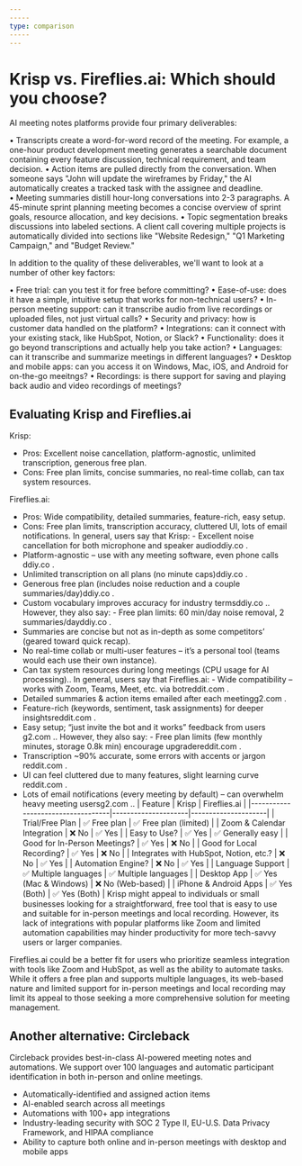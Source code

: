 ```yaml
---
-----
type: comparison
-----
---
```


# Krisp vs. Fireflies.ai: Which should you choose?
AI meeting notes platforms provide four primary deliverables:

• Transcripts create a word-for-word record of the meeting. For example, a one-hour product development meeting generates a searchable document containing every feature discussion, technical requirement, and team decision.
• Action items are pulled directly from the conversation. When someone says "John will update the wireframes by Friday," the AI automatically creates a tracked task with the assignee and deadline.
• Meeting summaries distill hour-long conversations into 2-3 paragraphs. A 45-minute sprint planning meeting becomes a concise overview of sprint goals, resource allocation, and key decisions.
• Topic segmentation breaks discussions into labeled sections. A client call covering multiple projects is automatically divided into sections like "Website Redesign," "Q1 Marketing Campaign," and "Budget Review."

In addition to the quality of these deliverables, we'll want to look at a number of other key factors:

• Free trial: can you test it for free before committing?
• Ease-of-use: does it have a simple, intuitive setup that works for non-technical users?
• In-person meeting support: can it transcribe audio from live recordings or uploaded files, not just virtual calls?
• Security and privacy: how is customer data handled on the platform?
• Integrations: can it connect with your existing stack, like HubSpot, Notion, or Slack?
• Functionality: does it go beyond transcriptions and actually help you take action?
• Languages: can it transcribe and summarize meetings in different languages?
• Desktop and mobile apps: can you access it on Windows, Mac, iOS, and Android for on-the-go meeitngs?
• Recordings: is there support for saving and playing back audio and video recordings of meetings?
## Evaluating Krisp and Fireflies.ai
Krisp:
- Pros: Excellent noise cancellation, platform-agnostic, unlimited transcription, generous free plan.
- Cons: Free plan limits, concise summaries, no real-time collab, can tax system resources.

Fireflies.ai:
- Pros: Wide compatibility, detailed summaries, feature-rich, easy setup.
- Cons: Free plan limits, transcription accuracy, cluttered UI, lots of email notifications.
In general, users say that Krisp: - Excellent noise cancellation for both microphone and speaker audio​ddiy.co
.
- Platform-agnostic – use with any meeting software, even phone calls​ddiy.co
.
- Unlimited transcription on all plans (no minute caps)​ddiy.co
.
- Generous free plan (includes noise reduction and a couple summaries/day)​ddiy.co
.
- Custom vocabulary improves accuracy for industry terms​ddiy.co
.. However, they also say: - Free plan limits: 60 min/day noise removal, 2 summaries/day​ddiy.co
.
- Summaries are concise but not as in-depth as some competitors’ (geared toward quick recap).
- No real-time collab or multi-user features – it’s a personal tool (teams would each use their own instance).
- Can tax system resources during long meetings (CPU usage for AI processing)..
In general, users say that Fireflies.ai: - Wide compatibility – works with Zoom, Teams, Meet, etc. via bot​reddit.com
.
- Detailed summaries & action items emailed after each meeting​g2.com
.
- Feature-rich (keywords, sentiment, task assignments) for deeper insights​reddit.com
.
- Easy setup; “just invite the bot and it works” feedback from users​g2.com
.. However, they also say: - Free plan limits (few monthly minutes, storage 0.8k min) encourage upgrade​reddit.com
.
- Transcription ~90% accurate, some errors with accents or jargon​reddit.com
.
- UI can feel cluttered due to many features, slight learning curve​reddit.com
.
- Lots of email notifications (every meeting by default) – can overwhelm heavy meeting users​g2.com
..
| Feature                           | Krisp               | Fireflies.ai        |
|-----------------------------------|---------------------|---------------------|
| Trial/Free Plan                   | ✅ Free plan        | ✅ Free plan (limited) |
| Zoom & Calendar Integration       | ❌ No               | ✅ Yes              |
| Easy to Use?                      | ✅ Yes              | ✅ Generally easy   |
| Good for In-Person Meetings?      | ✅ Yes              | ❌ No               |
| Good for Local Recording?         | ✅ Yes              | ❌ No               |
| Integrates with HubSpot, Notion, etc.? | ❌ No           | ✅ Yes              |
| Automation Engine?                | ❌ No               | ✅ Yes              |
| Language Support                  | ✅ Multiple languages | ✅ Multiple languages |
| Desktop App                       | ✅ Yes (Mac & Windows) | ❌ No (Web-based) |
| iPhone & Android Apps             | ✅ Yes (Both)       | ✅ Yes (Both)       |
Krisp might appeal to individuals or small businesses looking for a straightforward, free tool that is easy to use and suitable for in-person meetings and local recording. However, its lack of integrations with popular platforms like Zoom and limited automation capabilities may hinder productivity for more tech-savvy users or larger companies.

Fireflies.ai could be a better fit for users who prioritize seamless integration with tools like Zoom and HubSpot, as well as the ability to automate tasks. While it offers a free plan and supports multiple languages, its web-based nature and limited support for in-person meetings and local recording may limit its appeal to those seeking a more comprehensive solution for meeting management.
## Another alternative: Circleback
Circleback provides best-in-class AI-powered meeting notes and automations. We support over 100 languages and automatic participant identification in both in-person and online meetings.


* Automatically-identified and assigned action items
* AI-enabled search across all meetings
* Automations with 100+ app integrations
* Industry-leading security with SOC 2 Type II, EU-U.S. Data Privacy Framework, and HIPAA compliance
* Ability to capture both online and in-person meetings with desktop and mobile apps